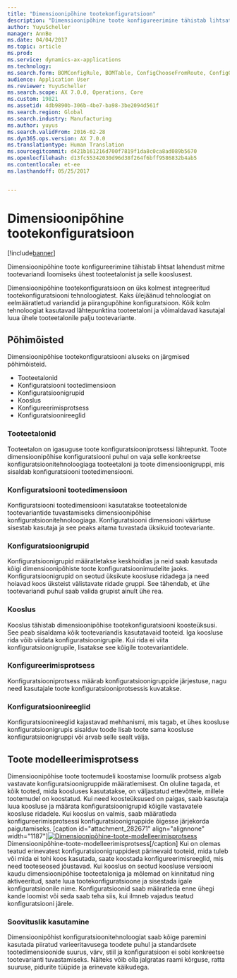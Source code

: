 ```yaml
---
title: "Dimensioonipõhine tootekonfiguratsioon"
description: "Dimensioonipõhine toote konfigureerimine tähistab lihtsat lahendust mitme tootevariandi loomiseks ühest tooteetalonist ja selle kooslusest."
author: YuyuScheller
manager: AnnBe
ms.date: 04/04/2017
ms.topic: article
ms.prod: 
ms.service: dynamics-ax-applications
ms.technology: 
ms.search.form: BOMConfigRule, BOMTable, ConfigChooseFromRoute, ConfigGroup, ConfigHierarchy, EcoResDimensionBasedConfiguration
audience: Application User
ms.reviewer: YuyuScheller
ms.search.scope: AX 7.0.0, Operations, Core
ms.custom: 19821
ms.assetid: 4db9890b-306b-4be7-ba98-3be2094d561f
ms.search.region: Global
ms.search.industry: Manufacturing
ms.author: yuyus
ms.search.validFrom: 2016-02-28
ms.dyn365.ops.version: AX 7.0.0
ms.translationtype: Human Translation
ms.sourcegitcommit: d421b161216d700f7819f1da8c0ca8ad089b5670
ms.openlocfilehash: d13fc55342030d96d38f264f6bff9586832b4ab5
ms.contentlocale: et-ee
ms.lasthandoff: 05/25/2017


---
```


# <a name="dimension-based-product-configuration"></a>Dimensioonipõhine tootekonfiguratsioon

[!include[banner](../includes/banner.md)]


Dimensioonipõhine toote konfigureerimine tähistab lihtsat lahendust mitme tootevariandi loomiseks ühest tooteetalonist ja selle kooslusest.

Dimensioonipõhine tootekonfiguratsioon on üks kolmest integreeritud tootekonfiguratsiooni tehnoloogiatest. Kaks ülejäänud tehnoloogiat on eelmääratletud variandid ja piirangupõhine konfiguratsioon. Kõik kolm tehnoloogiat kasutavad lähtepunktina tooteetaloni ja võimaldavad kasutajal luua ühele tooteetalonile palju tootevariante.

## <a name="key-concepts"></a>Põhimõisted
Dimensioonipõhise tootekonfiguratsiooni aluseks on järgmised põhimõisteid.

-   Tooteetalonid
-   Konfiguratsiooni tootedimensioon
-   Konfiguratsioonigrupid
-   Kooslus
-   Konfigureerimisprotsess
-   Konfiguratsioonireeglid

### <a name="product-masters"></a>Tooteetalonid

Tooteetalon on igasuguse toote konfiguratsiooniprotsessi lähtepunkt. Toote dimensioonipõhise konfiguratsiooni puhul on vaja selle konkreetse konfiguratsioonitehnoloogiaga tooteetaloni ja toote dimensioonigruppi, mis sisaldab konfiguratsiooni tootedimensiooni.

### <a name="configuration-product-dimension"></a>Konfiguratsiooni tootedimensioon

Konfiguratsiooni tootedimensiooni kasutatakse tooteetalonide tootevariantide tuvastamiseks dimensioonipõhise konfiguratsioonitehnoloogiaga. Konfiguratsiooni dimensiooni väärtuse sisestab kasutaja ja see peaks aitama tuvastada üksikuid tootevariante.

### <a name="configuration-groups"></a>Konfiguratsioonigrupid

Konfiguratsioonigrupid määratletakse keskhoidlas ja neid saab kasutada kõigi dimensioonipõhiste toote konfiguratsioonimudelite jaoks. Konfiguratsioonigrupid on seotud üksikute koosluse ridadega ja need hoiavad koos üksteist välistavate ridade gruppi. See tähendab, et ühe tootevariandi puhul saab valida grupist ainult ühe rea.

### <a name="bill-of-materials-bom"></a>Kooslus

Kooslus tähistab dimensioonipõhise tootekonfiguratsiooni koosteüksusi. See peab sisaldama kõik tootevariandis kasutatavaid tooteid. Iga koosluse rida võib viidata konfiguratsioonigrupile. Kui rida ei viita konfiguratsioonigrupile, lisatakse see kõigile tootevariantidele.

### <a name="configuration-route"></a>Konfigureerimisprotsess

Konfiguratsiooniprotsess määrab konfiguratsioonigruppide järjestuse, nagu need kasutajale toote konfiguratsiooniprotsessis kuvatakse.

### <a name="configuration-rules"></a>Konfiguratsioonireeglid

Konfiguratsioonireeglid kajastavad mehhanismi, mis tagab, et ühes koosluse konfiguratsioonigrupis sisalduv toode lisab toote sama koosluse konfiguratsioonigruppi või arvab selle sealt välja.

## <a name="product-modeling-process"></a>Toote modelleerimisprotsess
Dimensioonipõhise toote tootemudeli koostamise loomulik protsess algab vastavate konfiguratsioonigruppide määratlemisest. On oluline tagada, et kõik tooted, mida koosluses kasutatakse, on väljastatud ettevõttele, millele tootemudel on koostatud. Kui need koosteüksused on paigas, saab kasutaja luua koosluse ja määrata konfiguratsioonigrupid kõigile vastavatele koosluse ridadele. Kui kooslus on valmis, saab määratleda konfigureerimisprotsessi konfiguratsioonigruppide õigesse järjekorda paigutamiseks. \[caption id="attachment\_282671" align="alignnone" width="1187"\][![Dimensioonipõhine-toote-modelleerimisprotsess](./media/dimension-based-product-modeling-process-v1.png)](./media/dimension-based-product-modeling-process-v1.png) Dimensioonipõhine-toote-modelleerimisprotsess\[/caption\] Kui on olemas teatud erinevatest konfiguratsioonigruppidest pärinevaid tooteid, mida tuleb või mida ei tohi koos kasutada, saate koostada konfigureerimisreeglid, mis need tooteseosed jõustavad. Kui kooslus on seotud koosluse versiooni kaudu dimensioonipõhise tooteetaloniga ja mõlemad on kinnitatud ning aktiveeritud, saate luua tootekonfiguratsioone ja sisestada igale konfiguratsioonile nime. Konfiguratsioonid saab määratleda enne ühegi kande loomist või seda saab teha siis, kui ilmneb vajadus teatud konfiguratsiooni järele.

### <a name="suggested-use"></a>Soovituslik kasutamine

Dimensioonipõhist konfiguratsioonitehnoloogiat saab kõige paremini kasutada piiratud varieeritavusega toodete puhul ja standardsete tootedimensioonide suurus, värv, stiil ja konfiguratsioon ei sobi konkreetse tootevarianti tuvastamiseks. Näiteks võib olla jalgratas raami kõrguse, ratta suuruse, pidurite tüüpide ja erinevate käikudega.




